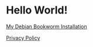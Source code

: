 # Hello World!

[My Debian Bookworm Installation](./bookworm-installation/)

[Privacy Policy](./privacy/)
